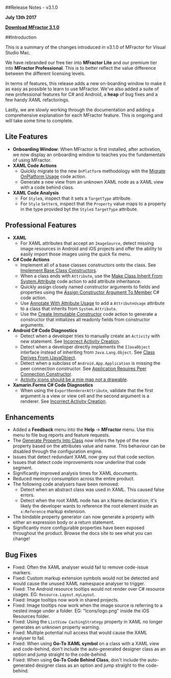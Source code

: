 ##Release Notes - v3.1.0

**July 13th 2017**

**[Download MFractor 3.1.0](http://addins.mfractor.com/releases/3.01.00/MFractor.MFractor_3.01.00.mpack)**

##Introduction

This is a summary of the changes introduced in v3.1.0 of MFractor for Visual Studio Mac.

We have rebranded our free tier into **MFractor Lite** and our premium tier into **MFractor Professional**. This is to better reflect the value difference between the different licensing levels.

In terms of features, this release adds a new on-boarding window to make it as easy as possible to learn to use MFractor. We've also added a suite of new professional features for C# and Android, a **heap** of bug fixes and a few handy XAML refactorings.

Lastly, we are slowly working through the documentation and adding a comprehensive explanation for each MFractor feature. This is ongoing and will take some time to complete.

## Lite Features

 - **Onboarding Window**: When MFractor is first installed, after activation, we now display an onboarding window to teaches you the fundamentals of using MFractor.
 - **XAML Code Actions**
    - Quickly migrate to the new `OnPlatform` methodology with the [Migrate OnPlatform Usage](/code-actions/xaml/refactor/#migrate-onplatform-usage) code action.
    - Generate a new view from an unknown XAML node as a XAML view with a code behind class.
 - **XAML Code Analysis**
    - For `Style`s, inspect that it sets a `TargetType` attribute.
    - For `Style` `Setter`s, inspect that the `Property` value maps to a property in the type provided byt the  `Style`s `TargetType` attribute.

## Professional Features

- **XAML**
    - For XAML attributes that accept an `ImageSource`, detect missing image resources in Android and iOS projects and offer the ability to easily import those images using the quick fix menu.
- **C# Code Actions**
    - Implement all of a base classes constructors onto the class. See [Implement Base Class Constructors](/code-actions/csharp/#implement-base-class-constructors).
    - When a class ends with `Attribute`, use the [Make Class Inherit From System.Attribute](/code-actions/csharp/#make-class-inherit-from-systemattribute) code action to add attribute inheritance.
    - Quickly assign closely named constructor arguments to fields and properties using the [Assign Constructor Argument To Member](/code-actions/csharp/#assign-constructor-argument-to-member) C# code action.
    - Use [Annotate With Attribute Usage](/code-actions/csharp/#annotate-with-attribute-usage) to add a `AttributeUsage` attribute to a class that inherits from `System.Attribute`.
    - Use the [Create Immutable Constructor](/code-actions/csharp/#create-immutable-constructor) code action to generate a constructor that initializes all readonly fields from constructor arguments.
- **Android C# Code Diagnostics**
    - Detect when a developer tries to manually create an `Activity` with new statement. See [Incorrect Activity Creation](/code-analysis/csharp/android/#incorrect-activity-creation).
    - Detect when a developer directly implements the `IJavaObject` interface instead of inheriting from `Java.Lang.Object`. See [Class Derives From IJavaObject](/code-analysis/csharp/android#class-derives-from-ijavaobject).
    - Detect when a subclass of `Android.App.Application` is missing the peer connection constructor. See [Application Requires Peer Connection Constructor](/code-analysis/csharp/android/#application-requires-peer-connection-constructor).
    - [Activity icons should be a mip map not a drawable](/code-analysis/csharp/android/#activity-icon-should-be-mip-map).
- **Xamarin.Forms C# Code Diagnostics**
    - When using the `ExportRendererAttribute`, validate that the first argument is a view or view cell and the second argument is a renderer. See [Incorrect Activity Creation](/code-analysis/csharp/xamarin-forms/#validate-exportrendererattribute-usages).

## Enhancements

 - Added a **Feedback** menu into the **Help** -> **MFractor** menu. Use this menu to file bug reports and feature requests.
 - The [Generate Property Into Class](/code-actions/xaml/fix/#generate-property-into-class) now infers the type of the new property based on the attributes value and name. This behaviour can be disabled through the configuration engine.
 - Issues that detect redundant XAML now grey out that code section.
 - Issues that detect code improvements now underline that code segment.
 - Significantly improved analysis times for XAML documents.
 - Reduced memory consumption across the entire product.
 - The following code analysers have been removed:
    - Detect when an abstract class was used in XAML. This caused false errors.
    - Detect when the root XAML node has an x:Name declaration; it's likely the developer wants to reference the root element inside an `x:Reference` markup extension.
 - The bindable property generator can now generate a property with either an expression body or a return statement.
 - Significantly more configurable properties have been exposed throughout the product. Browse the docs site to see what you can change!

## Bug Fixes

 - Fixed: Often the XAML analyser would fail to remove code-issue markers.
 - Fixed: Custom markup extension symbols would not be detected and would cause the unused XAML namespace analyser to trigger.
 - Fixed: The Android resource tooltips would not render over C# resource usages. EG: `Resource.Layout.myLayout`.
 - Fixed: Image tooltips now work in shared projects.
 - Fixed: Image tooltips now work when the image source is referring to a nested image under a folder. EG: "Icons/logo.png" inside the iOS Resources folder.
 - Fixed: Using the `ListView CachingStrategy` property in XAML no longer generates an unknown property warning.
 - Fixed: Multiple potential null access that would cause the XAML analyser to fail.
 - Fixed: When using **Go-To XAML symbol** on a class with a XAML view and code-behind, don't include the auto-generated designer class as an option and jump straight to the code-behind.
 - Fixed: When using **Go-To Code Behind Class**, don't include the auto-generated designer class as an option and jump straight to the code-behind.
